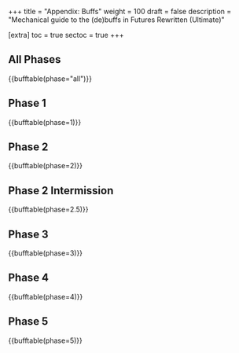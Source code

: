 +++
title = "Appendix: Buffs"
weight = 100
draft = false
description = "Mechanical guide to the (de)buffs in Futures Rewritten (Ultimate)"

[extra]
toc = true
sectoc = true
+++
## All Phases

{{bufftable(phase="all")}}

## Phase 1

{{bufftable(phase=1)}}

## Phase 2

{{bufftable(phase=2)}}

## Phase 2 Intermission

{{bufftable(phase=2.5)}}

## Phase 3

{{bufftable(phase=3)}}

## Phase 4

{{bufftable(phase=4)}}

## Phase 5

{{bufftable(phase=5)}}
